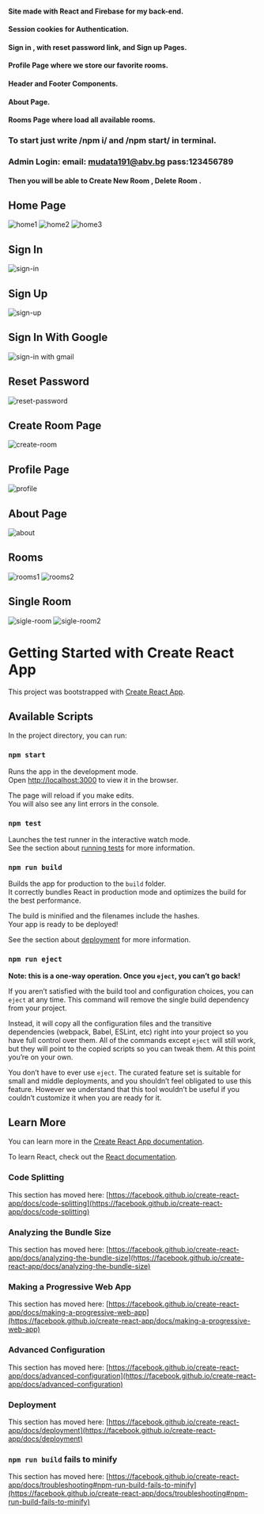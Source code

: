 #### Site made with React and Firebase for my back-end.
#### Session cookies for Authentication.
#### Sign in , with reset password link, and Sign up Pages.
#### Profile Page where we store our favorite rooms.
#### Header and Footer Components.
#### About Page.
#### Rooms Page where load all available rooms.
### To start just write /npm i/ and /npm start/ in terminal.
### Admin Login: email: mudata191@abv.bg pass:123456789
#### Then you will be able to Create New Room , Delete Room .
## Home Page
![home1](https://user-images.githubusercontent.com/23016548/113547908-5de9db80-95f7-11eb-9c75-ac5353b4a062.png)
![home2](https://user-images.githubusercontent.com/23016548/113547963-70fcab80-95f7-11eb-91f9-95ea1debf2ce.png)
![home3](https://user-images.githubusercontent.com/23016548/113547995-7b1eaa00-95f7-11eb-9159-e55dd7796e46.png)
## Sign In 
![sign-in](https://user-images.githubusercontent.com/23016548/113548653-95a55300-95f8-11eb-9743-2c0db33135f4.png)
## Sign Up 
![sign-up](https://user-images.githubusercontent.com/23016548/113548019-8376e500-95f7-11eb-8bd9-835fd69c4c16.png)
## Sign In With Google
![sign-in with gmail](https://user-images.githubusercontent.com/23016548/113548028-87a30280-95f7-11eb-8874-9ac2030dd216.png)
## Reset Password 
![reset-password](https://user-images.githubusercontent.com/23016548/113548041-8a9df300-95f7-11eb-83bc-afa4dc915fe9.png)
## Create Room Page
![create-room](https://user-images.githubusercontent.com/23016548/113548049-8e317a00-95f7-11eb-8ba9-bf7b426bf469.png)
## Profile Page
![profile](https://user-images.githubusercontent.com/23016548/113548066-94bff180-95f7-11eb-8f89-effdc5c3fa1d.png)
## About Page
![about](https://user-images.githubusercontent.com/23016548/113548076-98537880-95f7-11eb-82b1-e1b3068a3120.png)
## Rooms
![rooms1](https://user-images.githubusercontent.com/23016548/113548088-9c7f9600-95f7-11eb-995b-f0ff5949d0f6.png)
![rooms2](https://user-images.githubusercontent.com/23016548/113548089-9d182c80-95f7-11eb-94d9-c68c40876337.png)
## Single Room
![sigle-room](https://user-images.githubusercontent.com/23016548/113548108-a30e0d80-95f7-11eb-936a-6b09eb522e97.png)
![sigle-room2](https://user-images.githubusercontent.com/23016548/113548104-a2757700-95f7-11eb-8170-5dcaf9609870.png)

# Getting Started with Create React App

This project was bootstrapped with [Create React App](https://github.com/facebook/create-react-app).

## Available Scripts

In the project directory, you can run:

### `npm start`

Runs the app in the development mode.\
Open [http://localhost:3000](http://localhost:3000) to view it in the browser.

The page will reload if you make edits.\
You will also see any lint errors in the console.

### `npm test`

Launches the test runner in the interactive watch mode.\
See the section about [running tests](https://facebook.github.io/create-react-app/docs/running-tests) for more information.

### `npm run build`

Builds the app for production to the `build` folder.\
It correctly bundles React in production mode and optimizes the build for the best performance.

The build is minified and the filenames include the hashes.\
Your app is ready to be deployed!

See the section about [deployment](https://facebook.github.io/create-react-app/docs/deployment) for more information.

### `npm run eject`

**Note: this is a one-way operation. Once you `eject`, you can’t go back!**

If you aren’t satisfied with the build tool and configuration choices, you can `eject` at any time. This command will remove the single build dependency from your project.

Instead, it will copy all the configuration files and the transitive dependencies (webpack, Babel, ESLint, etc) right into your project so you have full control over them. All of the commands except `eject` will still work, but they will point to the copied scripts so you can tweak them. At this point you’re on your own.

You don’t have to ever use `eject`. The curated feature set is suitable for small and middle deployments, and you shouldn’t feel obligated to use this feature. However we understand that this tool wouldn’t be useful if you couldn’t customize it when you are ready for it.

## Learn More

You can learn more in the [Create React App documentation](https://facebook.github.io/create-react-app/docs/getting-started).

To learn React, check out the [React documentation](https://reactjs.org/).

### Code Splitting

This section has moved here: [https://facebook.github.io/create-react-app/docs/code-splitting](https://facebook.github.io/create-react-app/docs/code-splitting)

### Analyzing the Bundle Size

This section has moved here: [https://facebook.github.io/create-react-app/docs/analyzing-the-bundle-size](https://facebook.github.io/create-react-app/docs/analyzing-the-bundle-size)

### Making a Progressive Web App

This section has moved here: [https://facebook.github.io/create-react-app/docs/making-a-progressive-web-app](https://facebook.github.io/create-react-app/docs/making-a-progressive-web-app)

### Advanced Configuration

This section has moved here: [https://facebook.github.io/create-react-app/docs/advanced-configuration](https://facebook.github.io/create-react-app/docs/advanced-configuration)

### Deployment

This section has moved here: [https://facebook.github.io/create-react-app/docs/deployment](https://facebook.github.io/create-react-app/docs/deployment)

### `npm run build` fails to minify

This section has moved here: [https://facebook.github.io/create-react-app/docs/troubleshooting#npm-run-build-fails-to-minify](https://facebook.github.io/create-react-app/docs/troubleshooting#npm-run-build-fails-to-minify)

